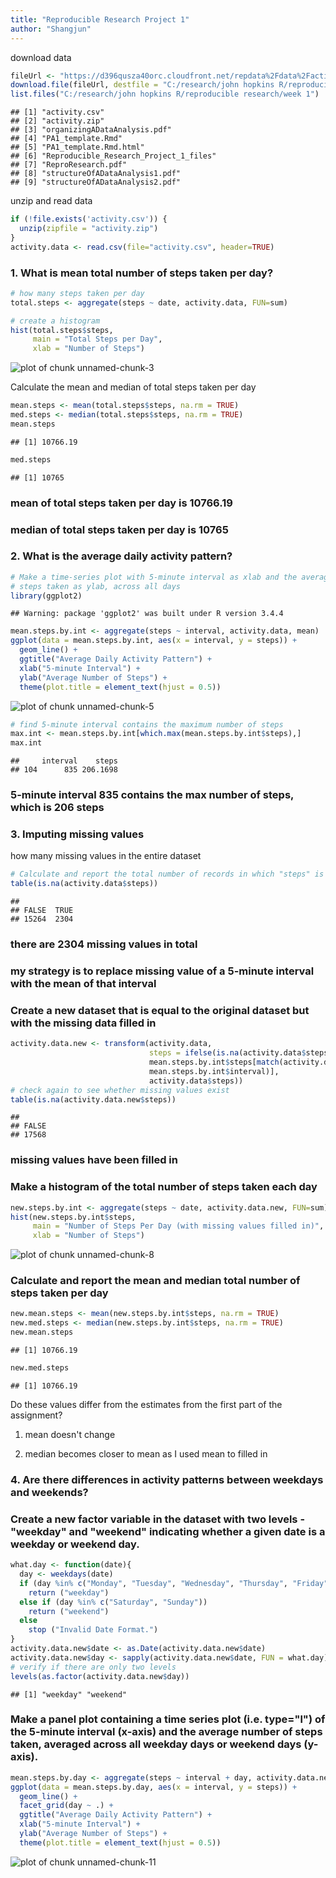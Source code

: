 ```yaml
---
title: "Reproducible Research Project 1"
author: "Shangjun"
---
```


download data

```r
fileUrl <- "https://d396qusza40orc.cloudfront.net/repdata%2Fdata%2Factivity.zip"
download.file(fileUrl, destfile = "C:/research/john hopkins R/reproducible research/week 1/activity.zip")
list.files("C:/research/john hopkins R/reproducible research/week 1")
```

```
## [1] "activity.csv"                         
## [2] "activity.zip"                         
## [3] "organizingADataAnalysis.pdf"          
## [4] "PA1_template.Rmd"                     
## [5] "PA1_template.Rmd.html"                
## [6] "Reproducible_Research_Project_1_files"
## [7] "ReproResearch.pdf"                    
## [8] "structureOfADataAnalysis1.pdf"        
## [9] "structureOfADataAnalysis2.pdf"
```

unzip and read data

```r
if (!file.exists('activity.csv')) {
  unzip(zipfile = "activity.zip")
}
activity.data <- read.csv(file="activity.csv", header=TRUE)
```

### 1. What is mean total number of steps taken per day?

```r
# how many steps taken per day
total.steps <- aggregate(steps ~ date, activity.data, FUN=sum)

# create a histogram
hist(total.steps$steps,
     main = "Total Steps per Day",
     xlab = "Number of Steps")
```

![plot of chunk unnamed-chunk-3](figure/unnamed-chunk-3-1.png)

Calculate the mean and median of total steps taken per day

```r
mean.steps <- mean(total.steps$steps, na.rm = TRUE)
med.steps <- median(total.steps$steps, na.rm = TRUE)
mean.steps
```

```
## [1] 10766.19
```

```r
med.steps
```

```
## [1] 10765
```
### mean of total steps taken per day is 10766.19
### median of total steps taken per day is 10765

### 2. What is the average daily activity pattern?

```r
# Make a time-series plot with 5-minute interval as xlab and the average number of
# steps taken as ylab, across all days
library(ggplot2)
```

```
## Warning: package 'ggplot2' was built under R version 3.4.4
```

```r
mean.steps.by.int <- aggregate(steps ~ interval, activity.data, mean)
ggplot(data = mean.steps.by.int, aes(x = interval, y = steps)) +
  geom_line() +
  ggtitle("Average Daily Activity Pattern") +
  xlab("5-minute Interval") +
  ylab("Average Number of Steps") +
  theme(plot.title = element_text(hjust = 0.5))
```

![plot of chunk unnamed-chunk-5](figure/unnamed-chunk-5-1.png)

```r
# find 5-minute interval contains the maximum number of steps
max.int <- mean.steps.by.int[which.max(mean.steps.by.int$steps),]
max.int
```

```
##     interval    steps
## 104      835 206.1698
```
### 5-minute interval 835 contains the max number of steps, which is 206 steps

### 3. Imputing missing values
how many missing values in the entire dataset

```r
# Calculate and report the total number of records in which "steps" is missing
table(is.na(activity.data$steps))
```

```
## 
## FALSE  TRUE 
## 15264  2304
```
### there are 2304 missing values in total

### my strategy is to replace missing value of a 5-minute interval with the mean of that interval

### Create a new dataset that is equal to the original dataset but with the missing data filled in

```r
activity.data.new <- transform(activity.data,
                               steps = ifelse(is.na(activity.data$steps),
                               mean.steps.by.int$steps[match(activity.data$interval, 
                               mean.steps.by.int$interval)],
                               activity.data$steps))
# check again to see whether missing values exist
table(is.na(activity.data.new$steps))
```

```
## 
## FALSE 
## 17568
```
### missing values have been filled in

### Make a histogram of the total number of steps taken each day

```r
new.steps.by.int <- aggregate(steps ~ date, activity.data.new, FUN=sum)
hist(new.steps.by.int$steps,
     main = "Number of Steps Per Day (with missing values filled in)",
     xlab = "Number of Steps")
```

![plot of chunk unnamed-chunk-8](figure/unnamed-chunk-8-1.png)

### Calculate and report the mean and median total number of steps taken per day

```r
new.mean.steps <- mean(new.steps.by.int$steps, na.rm = TRUE)
new.med.steps <- median(new.steps.by.int$steps, na.rm = TRUE)
new.mean.steps
```

```
## [1] 10766.19
```

```r
new.med.steps
```

```
## [1] 10766.19
```

Do these values differ from the estimates from the first part of the assignment?

1. mean doesn't change

2. median becomes closer to mean as I used mean to filled in

### 4. Are there differences in activity patterns between weekdays and weekends?
### Create a new factor variable in the dataset with two levels - "weekday" and "weekend" indicating whether a given date is a weekday or weekend day.

```r
what.day <- function(date){
  day <- weekdays(date)
  if (day %in% c("Monday", "Tuesday", "Wednesday", "Thursday", "Friday"))
    return ("weekday")
  else if (day %in% c("Saturday", "Sunday"))
    return ("weekend")
  else
    stop ("Invalid Date Format.")
}
activity.data.new$date <- as.Date(activity.data.new$date)
activity.data.new$day <- sapply(activity.data.new$date, FUN = what.day)
# verify if there are only two levels
levels(as.factor(activity.data.new$day))
```

```
## [1] "weekday" "weekend"
```

### Make a panel plot containing a time series plot (i.e. type="l") of the 5-minute interval (x-axis) and the average number of steps taken, averaged across all weekday days or weekend days (y-axis).

```r
mean.steps.by.day <- aggregate(steps ~ interval + day, activity.data.new, mean)
ggplot(data = mean.steps.by.day, aes(x = interval, y = steps)) + 
  geom_line() +
  facet_grid(day ~ .) +
  ggtitle("Average Daily Activity Pattern") +
  xlab("5-minute Interval") +
  ylab("Average Number of Steps") +
  theme(plot.title = element_text(hjust = 0.5))
```

![plot of chunk unnamed-chunk-11](figure/unnamed-chunk-11-1.png)
